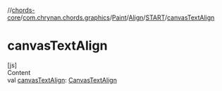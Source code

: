 //[chords-core](../../../../../index.md)/[com.chrynan.chords.graphics](../../../index.md)/[Paint](../../index.md)/[Align](../index.md)/[START](index.md)/[canvasTextAlign](canvas-text-align.md)



# canvasTextAlign  
[js]  
Content  
val [canvasTextAlign](canvas-text-align.md): [CanvasTextAlign](https://kotlinlang.org/api/latest/jvm/stdlib/org.w3c.dom/-canvas-text-align/index.html)  



